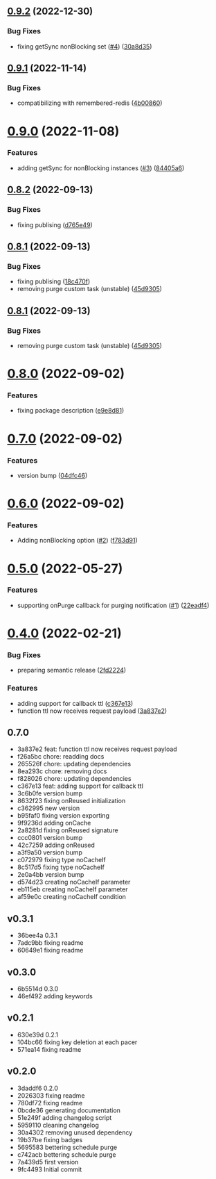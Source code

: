 ## [0.9.2](https://github.com/codibre/remembered/compare/v0.9.1...v0.9.2) (2022-12-30)


### Bug Fixes

* fixing getSync nonBlocking set ([#4](https://github.com/codibre/remembered/issues/4)) ([30a8d35](https://github.com/codibre/remembered/commit/30a8d35ac71d40e8c87fe65ce768234d9bac97e1))

## [0.9.1](https://github.com/codibre/remembered/compare/v0.9.0...v0.9.1) (2022-11-14)


### Bug Fixes

* compatibilizing with remembered-redis ([4b00860](https://github.com/codibre/remembered/commit/4b00860a5bc7c973df3f00808944aa0bc1f40dec))

# [0.9.0](https://github.com/codibre/remembered/compare/v0.8.2...v0.9.0) (2022-11-08)


### Features

* adding getSync for nonBlocking instances ([#3](https://github.com/codibre/remembered/issues/3)) ([84405a6](https://github.com/codibre/remembered/commit/84405a667f91e37335de539d8bfe9a9815a5fbd7))

## [0.8.2](https://github.com/codibre/remembered/compare/v0.8.1...v0.8.2) (2022-09-13)


### Bug Fixes

* fixing publising ([d765e49](https://github.com/codibre/remembered/commit/d765e4948002e840d66dc0eb0ee46baa677cee48))

## [0.8.1](https://github.com/codibre/remembered/compare/v0.8.0...v0.8.1) (2022-09-13)


### Bug Fixes

* fixing publising ([18c470f](https://github.com/codibre/remembered/commit/18c470fe7513a69f724825e16c7a98dcd0ad1a82))
* removing purge custom task (unstable) ([45d9305](https://github.com/codibre/remembered/commit/45d9305aa91c26d32ee0c226633b7c598c960fb9))

## [0.8.1](https://github.com/codibre/remembered/compare/v0.8.0...v0.8.1) (2022-09-13)


### Bug Fixes

* removing purge custom task (unstable) ([45d9305](https://github.com/codibre/remembered/commit/45d9305aa91c26d32ee0c226633b7c598c960fb9))

# [0.8.0](https://github.com/codibre/remembered/compare/v0.7.0...v0.8.0) (2022-09-02)


### Features

* fixing package description ([e9e8d81](https://github.com/codibre/remembered/commit/e9e8d81e36201b8addceb830c86379a6dce469ee))

# [0.7.0](https://github.com/codibre/remembered/compare/v0.6.0...v0.7.0) (2022-09-02)


### Features

* version bump ([04dfc46](https://github.com/codibre/remembered/commit/04dfc462d1e51474951d6c8824258da26c86cdb1))

# [0.6.0](https://github.com/codibre/remembered/compare/v0.5.0...v0.6.0) (2022-09-02)


### Features

* Adding nonBlocking option ([#2](https://github.com/codibre/remembered/issues/2)) ([f783d91](https://github.com/codibre/remembered/commit/f783d91fa606ddcf43c84856743dc63a3632c95c))

# [0.5.0](https://github.com/codibre/remembered/compare/v0.4.0...v0.5.0) (2022-05-27)


### Features

* supporting onPurge callback for purging notification ([#1](https://github.com/codibre/remembered/issues/1)) ([22eadf4](https://github.com/codibre/remembered/commit/22eadf4071856bd9be80af5db29a85a15b8552b2))

# [0.4.0](https://github.com/codibre/remembered/compare/v0.3.1...v0.4.0) (2022-02-21)


### Bug Fixes

* preparing semantic release ([2fd2224](https://github.com/codibre/remembered/commit/2fd22246356b19a8da4a80b2ac051166f606e3a4))


### Features

* adding support for callback ttl ([c367e13](https://github.com/codibre/remembered/commit/c367e13f6543e4d30dd0ded741a11681183c32ae))
* function ttl now receives request payload ([3a837e2](https://github.com/codibre/remembered/commit/3a837e2ca228cb2e60bbaac9e067c5f4551683df))

## 0.7.0
* 3a837e2 feat: function ttl now receives request payload
* f26a5bc chore: readding docs
* 265526f chore: updating dependencies
* 8ea293c chore: removing docs
* f828026 chore: updating dependencies
* c367e13 feat: adding support for callback ttl
* 3c6b0fe version bump
* 8632f23 fixing onReused initialization
* c362995 new version
* b95faf0 fixing version exporting
* 9f9236d adding onCache
* 2a8281d fixing onReused signature
* ccc0801 version bump
* 42c7259 adding onReused
* a3f9a50 version bump
* c072979 fixing type noCacheIf
* 8c517d5 fixing type noCacheIf
* 2e0a4bb version bump
* d574d23 creating noCacheIf parameter
* eb115eb creating noCacheIf parameter
* af59e0c creating noCacheIf condition
## v0.3.1
* 36bee4a 0.3.1
* 7adc9bb fixing readme
* 60649e1 fixing readme
## v0.3.0
* 6b5514d 0.3.0
* 46ef492 adding keywords
## v0.2.1
* 630e39d 0.2.1
* 104bc66 fixing key deletion at each pacer
* 571ea14 fixing readme
## v0.2.0
* 3daddf6 0.2.0
* 2026303 fixing readme
* 780df72 fixing readme
* 0bcde36 generating documentation
* 51e249f adding changelog script
* 5959110 cleaning changelog
* 30a4302 removing unused dependency
* 19b37be fixing badges
* 5695583 bettering schedule purge
* c742acb bettering schedule purge
* 7a439d5 first version
* 9fc4493 Initial commit
